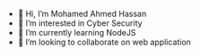- 👋 Hi, I’m Mohamed Ahmed Hassan
- 👀 I’m interested in Cyber Security
- 🌱 I’m currently learning NodeJS
- 💞️ I’m looking to collaborate on web application

<!---
ma-khalifa/ma-khalifa is a ✨ special ✨ repository because its `README.md` (this file) appears on your GitHub profile.
You can click the Preview link to take a look at your changes.
--->
